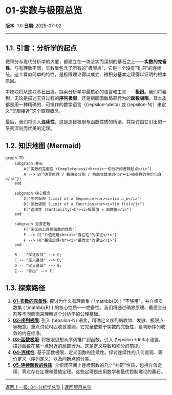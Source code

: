 # 01-实数与极限总览

**版本**: 1.0
**日期**: 2025-07-02

---

## 1.1. 引言：分析学的起点

微积分与现代分析学的大厦，都建立在一块坚实而深刻的基石之上——**实数的完备性**。与有理数不同，实数集包含了所有的"极限点"，它是一个没有"孔洞"的连续统。这个看似简单的特性，是极限理论得以成立、微积分基本定理得以证明的根本原因。

本模块将从这块基石出发，探索分析学中最核心的语言和工具——**极限**。我们将看到，无论是描述无穷过程的**序列极限**，还是刻画函数局部行为的**函数极限**，其本质都是用一种精确的、可操作的数学语言（\(\epsilon-\delta\) 或 \(\epsilon-N\)）来定义"无限接近"这个直观概念。

最后，我们将引入**连续性**，这是连接极限与函数性质的桥梁，并探讨由它引出的一系列深刻而优美的定理。

## 1.2. 知识地图 (Mermaid)

```mermaid
graph TD
    subgraph 基石
        A["实数的完备性 (Completeness)<br><i>一切分析的逻辑起点</i>"]
        A --> B{"确界原理 / 戴德金分割 / 柯西收敛准则<br><i>完备性的等价化身</i>"};
    end

    subgraph 核心概念
        C["序列极限 (Limit of a Sequence)<br><i>lim a_n</i>"]
        D["函数极限 (Limit of a Function)<br><i>lim f(x)</i>"]
        E["连续性 (Continuity)<br><i>极限值 = 函数值</i>"]
    end

    subgraph 重要定理
        F["闭区间上连续函数的性质"]
        F --> G["介值定理<br><i>"存在性"的保证</i>"]
        F --> H["最值定理<br><i>"最优化"的保证</i>"]
    end

    B -- "保证收敛" --> C;
    C -- "定义基础" --> D;
    D -- "定义基础" --> E;
    E -- "导出" --> F;
```

## 1.3. 探索路径

1. **[01-实数的完备性](./01-实数的完备性.md)**: 探讨为什么有理数集 \( \mathbb{Q} \) "不够用"，并介绍实数集 \( \mathbb{R} \) 的核心性质——完备性。我们将通过确界原理、戴德金分割等不同侧面来理解这个分析学的公理基础。
2. **[02-序列极限](./02-序列极限.md)**: 引入 \(\epsilon-N\) 语言，精确定义序列的收敛、发散、极限点等概念。重点讨论柯西收敛准则，它完全依赖于实数的完备性，是判断序列收敛的内在标准。
3. **[03-函数极限](./03-函数极限.md)**: 将极限思想从序列推广到函数。引入 \(\epsilon-\delta\) 语言，描述函数在某一点附近的局部行为。这是定义导数和积分的前提。
4. **[04-连续性](./04-连续性.md)**: 基于函数极限，定义函数的连续性。探讨连续性的几何直观、等价定义（序列定义）以及间断点的分类。
5. **[05-连续函数的性质](./05-连续函数的性质.md)**: 介绍闭区间上连续函数的几个"神奇"性质，包括介值定理、零点存在定理和最值定理。这些定理是应用数学和最优控制理论的基石。

---
[返回上一级: 04-分析学总览](../00-分析学总览.md) | [返回项目总览](../../09-项目总览/00-项目总览.md)

